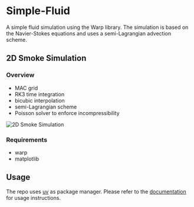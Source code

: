 # Simple-Fluid

A simple fluid simulation using the Warp library. The simulation is based on the Navier-Stokes equations and uses a semi-Lagrangian advection scheme.

## 2D Smoke Simulation

### Overview

- MAC grid
- RK3 time integration
- bicubic interpolation
- semi-Lagrangian scheme
- Poisson solver to enforce incompressibility

![2D Smoke Simulation](out/smoke_2d.gif)

### Requirements

- warp
- matplotlib

## Usage

The repo uses [uv](https://github.com/astral-sh/uv) as package manager. Please refer to the [documentation](https://github.com/astral-sh/uv) for usage instructions.